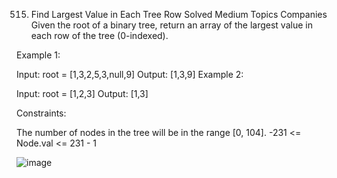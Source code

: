 515. Find Largest Value in Each Tree Row
Solved
Medium
Topics
Companies
Given the root of a binary tree, return an array of the largest value in each row of the tree (0-indexed).

 

Example 1:


Input: root = [1,3,2,5,3,null,9]
Output: [1,3,9]
Example 2:

Input: root = [1,2,3]
Output: [1,3]
 

Constraints:

The number of nodes in the tree will be in the range [0, 104].
-231 <= Node.val <= 231 - 1



![image](https://github.com/user-attachments/assets/38a92fd0-183f-4601-937c-88e541809833)
